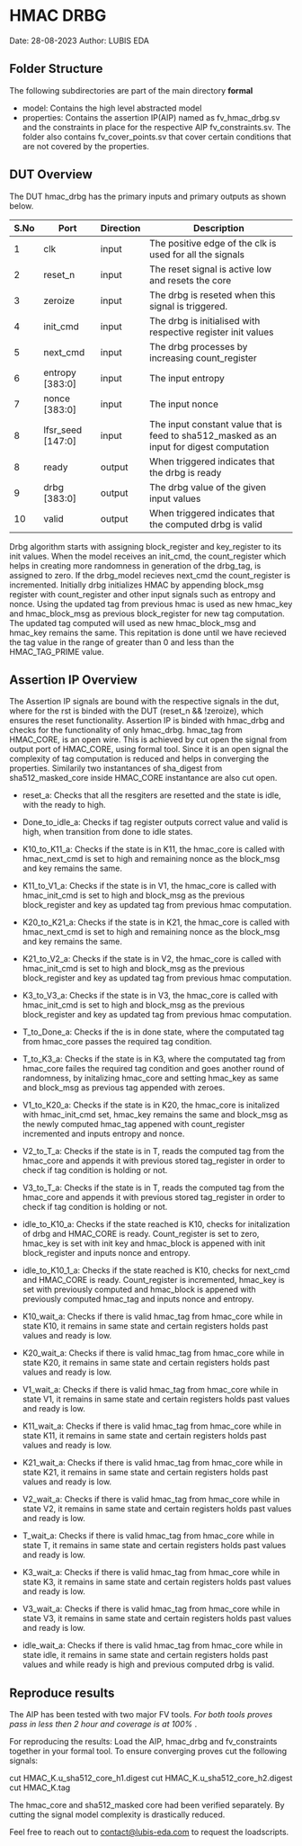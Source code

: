 # HMAC DRBG

Date: 28-08-2023 Author: LUBIS EDA

## Folder Structure

The following subdirectories are part of the main directory **formal**

- model: Contains the high level abstracted model
- properties: Contains the assertion IP(AIP) named as fv_hmac_drbg.sv and the constraints in place for the respective AIP fv_constraints.sv. The folder also contains fv_cover_points.sv that cover certain conditions that are not covered by the properties.

## DUT Overview

The DUT hmac_drbg has the primary inputs and primary outputs as shown below.

|S.No |	Port	         |Direction| Description                                                                               |
|---- |----------------- |-------- |-------------------------------------------------------------------------------------------|
|1	  |clk	             | input   | The positive edge of the clk is used for all the signals                                  |
|2	  |reset_n	         | input   | The reset signal is active low and resets the core                                        |
|3	  |zeroize	         | input   | The drbg is reseted when this signal is triggered.                                        |
|4	  |init_cmd	         | input   | The drbg is initialised with respective register init values                              |
|5	  |next_cmd	         | input   | The drbg processes by increasing count_register                                           |
|6	  |entropy   [383:0] | input   | The input entropy                                                                         |
|7	  |nonce     [383:0] | input   | The input nonce                                                                           |
|8	  |lfsr_seed [147:0] | input   | The input constant value that is feed to sha512_masked as an input for digest computation |
|8	  |ready	         | output  | When triggered indicates that the drbg is ready                                           |
|9	  |drbg      [383:0] | output  | The drbg value of the given input values                                                  |
|10	  |valid	         | output  | When triggered indicates that the computed drbg is valid                                  |

Drbg algorithm starts with assigning block_register and key_register to its init values. When the model receives an init_cmd, the count_register which helps in creating more randomness in generation of the drbg_tag, is assigned to zero. If the drbg_model recieves next_cmd the count_register is incremented. Initially drbg initializes HMAC by appending block_msg register with count_register and other input signals such as entropy and nonce. Using the updated tag from previous hmac is used as new hmac_key and hmac_block_msg as previous block_register for new tag computation. The updated tag computed will used as new hmac_block_msg and hmac_key remains the same. This repitation is done until we have recieved the tag value in the range of greater than 0 and less than the HMAC_TAG_PRIME value.

## Assertion IP Overview

The Assertion IP signals are bound with the respective signals in the dut, where for the rst is binded with the DUT (reset_n && !zeroize), which ensures the reset functionality. Assertion IP is binded with hmac_drbg and checks for the functionality of only hmac_drbg. hmac_tag from HMAC_CORE, is an open wire. This is achieved by cut open the signal from output port of HMAC_CORE, using formal tool. Since it is an open signal the complexity of tag computation is reduced and helps in converging the properties. Similarily two instantances of sha_digest from sha512_masked_core inside HMAC_CORE instantance are also cut open.

- reset_a: Checks that all the resgiters are resetted and the state is idle, with the ready to high.

- Done_to_idle_a:  Checks if tag register outputs correct value and valid is high, when transition from done to idle states.

- K10_to_K11_a: Checks if the state is in K11, the hmac_core is called with hmac_next_cmd is set to high and remaining nonce as the block_msg and key remains the same.

- K11_to_V1_a: Checks if the state is in V1, the hmac_core is called with hmac_init_cmd is set to high and block_msg as the previous block_register and key as updated tag from previous hmac computation.

- K20_to_K21_a: Checks if the state is in K21, the hmac_core is called with hmac_next_cmd is set to high and remaining nonce as the block_msg and key remains the same.

- K21_to_V2_a: Checks if the state is in V2, the hmac_core is called with hmac_init_cmd is set to high and block_msg as the previous block_register and key as updated tag from previous hmac computation.

- K3_to_V3_a: Checks if the state is in V3, the hmac_core is called with hmac_init_cmd is set to high and block_msg as the previous block_register and key as updated tag from previous hmac computation.

- T_to_Done_a: Checks if the is in done state, where the computated tag from hmac_core passes the required tag condition.

- T_to_K3_a: Checks if the state is in K3, where the computated tag from hmac_core failes the required tag condition and goes another round of randomness, by initalizing hmac_core and setting hmac_key as same and block_msg as previous tag appended with zeroes.

- V1_to_K20_a: Checks if the state is in K20, the hmac_core is initalized with hmac_init_cmd set, hmac_key remains the same and block_msg as the newly computed hmac_tag appened with count_register incremented and inputs entropy and nonce.

- V2_to_T_a: Checks if the state is in T, reads the computed tag from the hmac_core and appends it with previous stored tag_register in order to check if tag condition is holding or not.

- V3_to_T_a: Checks if the state is in T, reads the computed tag from the hmac_core and appends it with previous stored tag_register in order to check if tag condition is holding or not.

- idle_to_K10_a: Checks if the state reached is K10, checks for initalization of drbg and HMAC_CORE is ready. Count_register is set to zero, hmac_key is set with init key and hmac_block is appened with init block_register and inputs nonce and entropy.

- idle_to_K10_1_a: Checks if the state reached is K10, checks for next_cmd and HMAC_CORE is ready. Count_register is incremented, hmac_key is set with previously computed and hmac_block is appened with previously computed hmac_tag and inputs nonce and entropy.

- K10_wait_a: Checks if there is valid hmac_tag from hmac_core while in state K10, it remains in same state and certain registers holds past values and ready is low.

- K20_wait_a: Checks if there is valid hmac_tag from hmac_core while in state K20, it remains in same state and certain registers holds past values and ready is low. 

- V1_wait_a: Checks if there is valid hmac_tag from hmac_core while in state V1, it remains in same state and certain registers holds past values and ready is low. 

- K11_wait_a: Checks if there is valid hmac_tag from hmac_core while in state K11, it remains in same state and certain registers holds past values and ready is low. 

- K21_wait_a: Checks if there is valid hmac_tag from hmac_core while in state K21, it remains in same state and certain registers holds past values and ready is low. 

- V2_wait_a: Checks if there is valid hmac_tag from hmac_core while in state V2, it remains in same state and certain registers holds past values and ready is low. 

- T_wait_a: Checks if there is valid hmac_tag from hmac_core while in state T, it remains in same state and certain registers holds past values and ready is low. 

- K3_wait_a: Checks if there is valid hmac_tag from hmac_core while in state K3, it remains in same state and certain registers holds past values and ready is low. 

- V3_wait_a: Checks if there is valid hmac_tag from hmac_core while in state V3, it remains in same state and certain registers holds past values and ready is low. 

- idle_wait_a: Checks if there is valid hmac_tag from hmac_core while in state idle, it remains in same state and certain registers holds past values and while ready is high and previous computed drbg is valid. 

## Reproduce results

The AIP has been tested with two major FV tools. <em>For both tools proves pass in less then 2 hour and coverage is at 100% </em>.

For reproducing the results: Load the AIP, hmac_drbg and fv_constraints together in your formal tool. To ensure converging proves cut the following signals:

cut HMAC_K.u_sha512_core_h1.digest cut HMAC_K.u_sha512_core_h2.digest cut HMAC_K.tag

The hmac_core and sha512_masked core had been verified separately. By cutting the signal model complexity is drastically reduced.

Feel free to reach out to contact@lubis-eda.com to request the loadscripts.